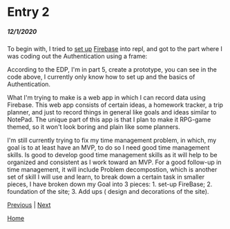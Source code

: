 # Entry 2
##### 12/1/2020

To begin with, I tried to <a href="https://fireship.io/lessons/firebase-quickstart/">set up</a> <a href="https://console.firebase.google.com/u/0/">Firebase</a> into repl, and got to the part where I was coding out the Authentication using a frame:

<!-- The core Firebase JS SDK is always required and must be listed first -->
>*<script src="https://www.gstatic.com/firebasejs/8.1.1/firebase-app.js"></script>*
>
<!-- TODO: Add SDKs for Firebase products that you want to use
     https://firebase.google.com/docs/web/setup#available-libraries -->
>*<script src="https://www.gstatic.com/firebasejs/8.1.1/firebase-analytics.js"></script>*
>
>*<script>
>  // Your web app's Firebase configuration
>  // For Firebase JS SDK v7.20.0 and later, measurementId is optional
>  var firebaseConfig = {
>  };
>  // Initialize Firebase
>  firebase.initializeApp(firebaseConfig);
>  firebase.analytics();
></script>*

According to the EDP, I'm in part 5, create a prototype, you can see in the code above, I currently only know how to set up and the basics of Authentication.

What I'm trying to make is a web app in which I can record data using Firebase.
This web app consists of certain ideas, a homework tracker, a trip planner, and just to record things in general like goals and ideas similar to NotePad.
The unique part of this app is that I plan to make it RPG-game themed, so it won't look boring and plain like some planners.

I'm still currently trying to fix my time management problem, in which, my goal is to at least have an MVP, to do so I need good time management skills.
Is good to develop good time management skills as it will help to be organized and consistent as I work toward an MVP.
For a good follow-up in time management, it will include Problem decompostion, which is another set of skill I will use and learn, to break down a certain task in smaller pieces, I have broken down my Goal into 3 pieces: 1. set-up FireBase; 2. foundation of the site; 3. Add ups ( design and decorations of the site).

[Previous](entry01.md) | [Next](entry03.md)

[Home](../README.md)
